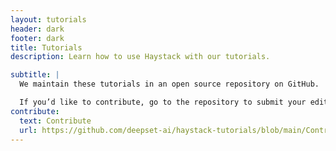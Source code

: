 ```yaml
---
layout: tutorials
header: dark
footer: dark
title: Tutorials
description: Learn how to use Haystack with our tutorials.

subtitle: |
  We maintain these tutorials in an open source repository on GitHub.

  If you’d like to contribute, go to the repository to submit your edits or suggest a new tutorial.
contribute:
  text: Contribute
  url: https://github.com/deepset-ai/haystack-tutorials/blob/main/Contributing.md#contributing-to-haystack-tutorials
---
```

